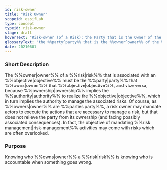 ```yaml
---
id: risk-owner
title: "Risk Owner"
scopeid: essifLab
type: concept
typeid: risk-owner
stage: draft
hoverText: "Risk-owner (of a Risk): the Party that is the Owner of the Objective to which the Risk is associated."
glossaryText: "the %%party^party%% that is the %%owner^owner%% of the %%objective^objective%% to which a %%risk^risk%% is associated."
date: 20210601
---
```


### Short Description
The %%owner|owner%% of a %%risk|risk%% that is associated with an %%objective|objective%% must be the %%party|party%% that %%owns|owner%% that %%objective|objective%%, and vice versa, because %%ownership|ownership%% implies the %%authority|authority%% to realize the %%objective|objective%%, which in turn implies the authority to manage the associated risks. Of course, as %%owners|owner%% are %%parties|party%%, a risk owner may mandate actors to execute the actions that are necessary to manage a risk, but that does not relieve the party from its ownership (and facing possibly associated consequences). In fact, the objective of mandating %%risk management|risk-management%% activities may come with risks which are often overlooked.

### Purpose
Knowing who %%owns|owner%% a %%risk|risk%% is knowing who is accountable when something goes wrong.
